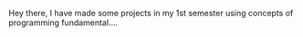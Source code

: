 Hey there, I have made some projects in my 1st semester using concepts of programming fundamental....
